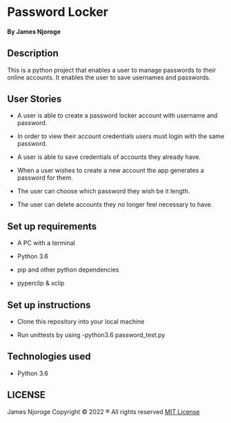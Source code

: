 # Password Locker
#### By James Njoroge
## Description

This is a python project that enables a user to manage passwords to their online accounts. It enables the user to save usernames and passwords.

## User Stories

- A user is able to create a password locker account with username and password.

- In order to view their account credentials users must login with the same password.

- A user is able to save credentials of accounts they already have.

- When a user wishes to create a new account the app generates a password for them.

- The user can choose which password they wish be it length.

- The user can delete accounts they no longer feel necessary to have.

## Set up requirements

- A PC with a terminal

- Python 3.6 

- pip and other python dependencies

- pyperclip & xclip

## Set up instructions

- Clone this repository into your local machine

- Run unittests by using -python3.6 password_test.py

## Technologies used

- Python 3.6

## LICENSE

James Njoroge Copyright © 2022 ® All rights reserved
[MIT License](https://choosealicense.com/licenses/mit/)
